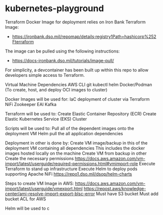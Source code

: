 # kubernetes-playground

Terraform Docker Image for deployment relies on Iron Bank Terraform Image: 
- https://ironbank.dso.mil/repomap/details;registry1Path=hashicorp%252Fterraform

The image can be pulled using the following instructions:
- https://docs-ironbank.dso.mil/tutorials/image-pull/

For simplicity, a devcontainer has been built up within this repo to allow developers simple access to Terraform.

Virtual Machine Dependencies
    AWS CLI
    git
    kubectl
    helm
    Docker/Podman (To create, host, and deploy OCI images to cluster)

Docker Images will be used for:
    IaC deployment of cluster via Terraform
    NiFi
    Zookeeper
    EAI
    Kafka

Terraform will be used to:
    Create Elastic Container Repository (ECR)
    Create Elastic Kubernetes Service (EKS) Cluster

Scripts will be used to:
    Pull all of the dependent images onto the deployment VM
    Helm pull the all application dependencies

Deployment in other is done by:
    Create VM image/backup in this of the deployment VM containing all dependencies
        This includes the docker images hosted locally on the machine
    Create VM from backup in other
        Create the necessary permissions
            https://docs.aws.amazon.com/vm-import/latest/userguide/required-permissions.html#vmimport-role
        Execute Terraform to stand up infrastructure
        Execute Helm to deploy pods supporting Apache NiFi
            https://repo1.dso.mil/dsop/helm-charts

Steps to create VM Image in AWS:
https://docs.aws.amazon.com/vm-import/latest/userguide/vmexport.html
https://repost.aws/knowledge-center/ami-resolve-import-export-blsc-error 
Must have S3 bucket
Must add bucket ACL for AWS


Helm will be used to c